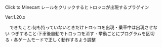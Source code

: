 Click to Minecart
レールをクリックするとトロッコが出現するプラグイン

Ver:1.20.x

　できたこと:何も持っていないときだけトロッコを出現・乗車中は出現させない
つぎすること:下車後自動でトロッコを消す・挙動ごとにプログラムを区切る・各ゲームモードで正しく動作するよう調整
